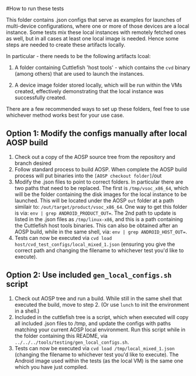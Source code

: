 #How to run these tests

This folder contains .json configs that serve as examples for
launches of multi-device configurations, where one or more of
those devices are a local instance.  Some tests mix these local
instances with remotely fetched ones as well, but in all cases
at least one local image is needed. Hence some steps are needed
to create these artifacts locally.

In particular - there needs to be the following artifacts lcoal:

1. A folder containing Cuttlefish 'host tools' -
which contains the `cvd` binary (among others) that are
used to launch the instances.

2. A device image folder stored locally, which will be run within
the VMs created, effectively demonstrating that the local instance
was successfully created.

There are a few recommended ways to set up these folders, feel
free to use whichever method works best for your use case.

## Option 1: Modify the configs manually after local AOSP build

1. Check out a copy of the AOSP source tree from the repository and
branch desired
2. Follow standard process to build AOSP.  When complete the AOSP build
process will put binaries into the `[AOSP checkout folder]`/out
3. Modify the .json files to point to correct folders. In particular there
are two paths that need to be replaced.  The first is `/tmp/vsoc_x86_64`, which
will be the folder containing the disk images for the local instance to be launched.
This will be located under the AOSP `out` folder at a path similair to:
`/out/target/product/vsoc_x86_64`.  One way to get this folder is via:
`env | grep ANDROID_PRODUCT_OUT=`.
The 2nd path to update is listed in the .json files as `/tmp/linux-x86`, and
this is a path containing the Cuttlefish host tools binaries.  This can
also be obtained after an AOSP build, while in the same shell, via:
`env | grep ANDROID_HOST_OUT=`.
4. Tests can now be executed via `cvd load host/cvd_test_configs/local_mixed_1.json`
(ensuring you give the correct path and changing the filename
to whichever test you'd like to execute).

## Option 2: Use included `gen_local_configs.sh` script

1. Check out AOSP tree and run a build.  While still in the same shell that executed
the build, move to step 2. (Or use `lunch` to init the environment in a shell.)
2. Included in the cuttlefish tree is a script, which when executed will
copy all included .json files to /tmp, and update the configs with paths matching your
current AOSP local environment. Run this script while in the folder containing this README,
via `../../../tools/testing/gen_local_configs.sh`.
3. Tests can now be executed via `cvd load /tmp/local_mixed_1.json` (changing the filename
to whichever test you'd like to execute).  The Android image used within the tests (as the
local VM) is the same one which you have just compiled.

